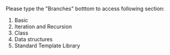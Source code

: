 Please type the "Branches" botttom to access following section:

1. Basic
2. Iteration and Recursion
3. Class
4. Data structures
5. Standard Template Library

